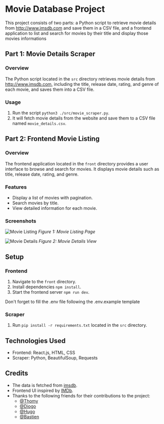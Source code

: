 # Movie Database Project

This project consists of two parts: a Python script to retrieve movie details from http://www.imsdb.com and save them in a CSV file, and a frontend application to list and search for movies by their title and display those movies informations

## Part 1: Movie Details Scraper

### Overview

The Python script located in the `src` directory retrieves movie details from http://www.imsdb.com, including the title, release date, rating, and genre of each movie, and saves them into a CSV file.

### Usage

1. Run the script `python3 ./src/movie_scraper.py`.
2. It will fetch movie details from the website and save them to a CSV file named `movie_details.csv`.

## Part 2: Frontend Movie Listing

### Overview

The frontend application located in the `front` directory provides a user interface to browse and search for movies. It displays movie details such as title, release date, rating, and genre.

### Features

- Display a list of movies with pagination.
- Search movies by title.
- View detailed information for each movie.

### Screenshots

![Movie Listing](https://media.discordapp.net/attachments/1062737098471391292/1242664884475265165/image.png?ex=664ea95c&is=664d57dc&hm=4666f481f18fb971051e4205adf0d45b35377de1e073d1681c635fafab615b8d&=&format=webp&quality=lossless&width=1100&height=664)
*Figure 1: Movie Listing Page*

![Movie Details](https://media.discordapp.net/attachments/1062737098471391292/1242665236415385691/image.png?ex=664ea9af&is=664d582f&hm=23c1ca0d598fd1eb18e52c340ea37a790fae142178ddc188ff08fd1bdf619baf&=&format=webp&quality=lossless&width=1100&height=662)
*Figure 2: Movie Details View*

## Setup

### Frontend

1. Navigate to the `front` directory.
2. Install dependencies `npm install`.
3. Start the frontend server `npm run dev`.


Don't forget to fill the .env file following the .env.example template

### Scraper

1. Run `pip install -r requirements.txt` located in the `src` directory.

## Technologies Used

- Frontend: React.js, HTML, CSS
- Scraper: Python, BeautifulSoup, Requests

## Credits

- The data is fetched from [imsdb](http://www.imsdb.com).
- Frontend UI inspired by [IMDb](https://www.imdb.com/).
- Thanks to the following friends for their contributions to the project:
  - [@Thomy](https://github.com/ThomyLorenzatti)
  - [@Diogo](https://github.com/Lyne986)
  - [@Hugo](https://github.com/Carpetic)
  - [@Bastien](https://github.com/BastienBoymond)

